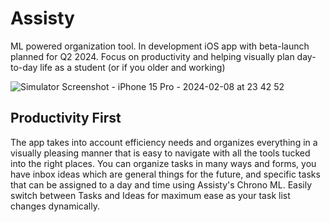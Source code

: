 # Assisty
ML powered organization tool. In development iOS app with beta-launch planned for Q2 2024. Focus on productivity and helping visually plan day-to-day life as a student (or if you older and working)

![Simulator Screenshot - iPhone 15 Pro - 2024-02-08 at 23 42 52](https://github.com/techrcoder/Assisty/assets/81099468/4dabb21d-0a1a-46ad-9ab0-93cabeced381)


## Productivity First
The app takes into account efficiency needs and organizes everything in a visually pleasing manner that is easy to navigate with all the tools tucked into the right places. You can organize tasks in many ways and forms, you have inbox ideas which are general things for the future, and specific tasks that can be assigned to a day and time using Assisty's Chrono ML. Easily switch between Tasks and Ideas for maximum ease as your task list changes dynamically.
